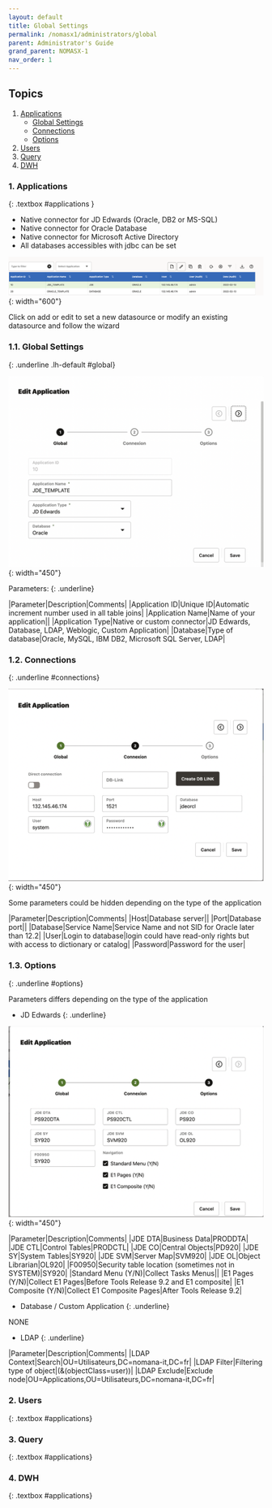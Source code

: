 ```yaml
---
layout: default
title: Global Settings
permalink: /nomasx1/administrators/global
parent: Administrator's Guide
grand_parent: NOMASX-1
nav_order: 1
---
```


## Topics
1. [Applications](#applications)
    * [Global Settings](#global)
    * [Connections](#connections)
    * [Options](#options)
2. [Users](#users)
3. [Query](#query)
4. [DWH](#dwh)


### 1. Applications
{: .textbox #applications }

* Native connector for JD Edwards (Oracle, DB2 or MS-SQL)
* Native connector for Oracle Database
* Native connector for Microsoft Active Directory
* All databases accessibles with jdbc can be set

![NOMASX-1](/assets/nomasx1/application-0.png){: width="600"}

Click on add or edit to set a new datasource or modify an existing datasource and follow the wizard

### 1.1. Global Settings
{: .underline .lh-default #global}

![NOMASX-1](/assets/nomasx1/application-1.png){: width="450"}

Parameters:
{: .underline}

|Parameter|Description|Comments|
|Application ID|Unique ID|Automatic increment number used in all table joins|
|Application Name|Name of your application||
|Application Type|Native or custom connector|JD Edwards, Database, LDAP, Weblogic, Custom Application|
|Database|Type of database|Oracle, MySQL, IBM DB2, Microsoft SQL Server, LDAP|

### 1.2. Connections
{: .underline #connections}

![NOMASX-1](/assets/nomasx1/application-2.png){: width="450"}

Some parameters could be hidden depending on the type of the application

|Parameter|Description|Comments|
|Host|Database server||
|Port|Database port||
|Database|Service Name|Service Name and not SID for Oracle later than 12.2|
|User|Login to database|login could have read-only rights but with access to dictionary or catalog|
|Password|Password for the user|


### 1.3. Options
{: .underline #options}

Parameters differs depending on the type of the application

* JD Edwards
{: .underline}

![NOMASX-1](/assets/nomasx1/application-3.png){: width="450"}

|Parameter|Description|Comments|
|JDE DTA|Business Data|PRODDTA|
|JDE CTL|Control Tables|PRODCTL|
|JDE CO|Central Objects|PD920|
|JDE SY|System Tables|SY920|
|JDE SVM|Server Map|SVM920|
|JDE OL|Object Librarian|OL920|
|F00950|Security table location (sometimes not in SYSTEM)|SY920|
|Standard Menu (Y/N)|Collect Tasks Menus||
|E1 Pages (Y/N)|Collect E1 Pages|Before Tools Release 9.2 and E1 composite|
|E1 Composite (Y/N)|Collect E1 Composite Pages|After Tools Release 9.2|

* Database / Custom Application
{: .underline}

NONE

* LDAP
{: .underline}

|Parameter|Description|Comments|
|LDAP Context|Search|OU=Utilisateurs,DC=nomana-it,DC=fr|
|LDAP Filter|Filtering type of object|(&(objectClass=user))|
|LDAP Exclude|Exclude node|OU=Applications,OU=Utilisateurs,DC=nomana-it,DC=fr|

### 2. Users
{: .textbox #applications}


### 3. Query
{: .textbox #applications}


### 4. DWH
{: .textbox #applications}
